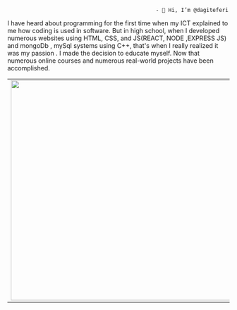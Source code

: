                                                    - 👋 Hi, I’m @dagiteferi


I have heard about programming for the first time when my ICT explained to me how coding is used in software. But in high school, when I developed numerous websites using HTML, CSS, and JS(REACT, NODE ,EXPRESS JS) and mongoDb , mySql systems using C++, that's when I really realized it was my passion . I made the decision to educate myself. Now that numerous online courses and numerous real-world projects have been accomplished.

<table>
  <tr>
    <td><img src="https://codevidhya.com/wp-content/themes/divi-child/course_images/yfour/pg4_seclast_img.jpg" width="500" height="500">
    <td>
      <ul>
        <li>👀 I’m interested in web development and programming</li>
        <li>🌱 I’m currently learning Computer Science</li>
        <li>💞️ I’m looking to collaborate on ...</li>
        <li>📫 How to reach me ...dagiteferi2011@gmail.com</li>
      </ul>
    </td>
  </tr>
</table>







<!---
dagiteferi/dagiteferi is a ✨ special ✨ repository because its `README.md` (this file) appears on your GitHub profile.
You can click the Preview link to take a look at your changes.
--->
